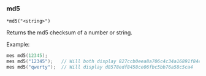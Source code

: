 ### md5
```
*md5("<string>")
```

Returns the md5 checksum of a number or string.

Example:
```c
mes md5(12345);
mes md5("12345"); 	// Will both display 827ccb0eea8a706c4c34a16891f84e7b
mes md5("qwerty"); 	// Will display d8578edf8458ce06fbc5bb76a58c5ca4
```
